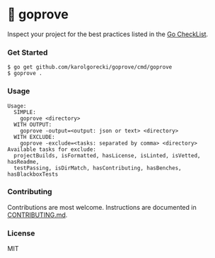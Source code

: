 # 📃 goprove

Inspect your project for the best practices listed in the [Go CheckList](https://github.com/matttproud/gochecklist).

### Get Started

    $ go get github.com/karolgorecki/goprove/cmd/goprove
    $ goprove .

### Usage

```
Usage:
  SIMPLE:
  	goprove <directory>
  WITH OUTPUT:
  	goprove -output=<output: json or text> <directory>
  WITH EXCLUDE:
  	goprove -exclude=<tasks: separated by comma> <directory>
Available tasks for exclude:
  projectBuilds, isFormatted, hasLicense, isLinted, isVetted, hasReadme,
  testPassing, isDirMatch, hasContributing, hasBenches, hasBlackboxTests
```
### Contributing
Contributions are most welcome.
Instructions are documented in [CONTRIBUTING.md](CONTRIBUTING.md).

### License
MIT
